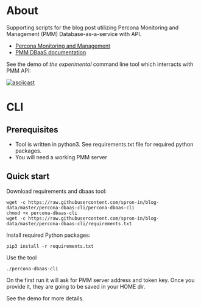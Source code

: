 # About

Supporting scripts for the blog post utilizing Percona Monitoring and Management (PMM) Database-as-a-service with API.

* [Percona Monitoring and Management](https://www.percona.com/software/database-tools/percona-monitoring-and-management)
* [PMM DBaaS documentation](https://docs.percona.com/percona-monitoring-and-management/using/dbaas.html)

See the demo of *the experimental* command line tool which interracts with PMM API:

[![asciicast](https://asciinema.org/a/FhXGLVgAa6DdZ8C7sdu0OxMOf.png)](https://asciinema.org/a/FhXGLVgAa6DdZ8C7sdu0OxMOf)

# CLI

## Prerequisites

* Tool is written in python3. See requirements.txt file for required python packages.
* You will need a working PMM server 

## Quick start

Download requirements and dbaas tool:
```
wget -c https://raw.githubusercontent.com/spron-in/blog-data/master/percona-dbaas-cli/percona-dbaas-cli
chmod +x percona-dbaas-cli
wget -c https://raw.githubusercontent.com/spron-in/blog-data/master/percona-dbaas-cli/requirements.txt
```

Install required Python packages:
```
pip3 install -r requirements.txt
```

Use the tool
```
./percona-dbaas-cli 
```

On the first run it will ask for PMM server address and token key. Once you provide it, they are going to be saved in your HOME dir.

See the demo for more details.

